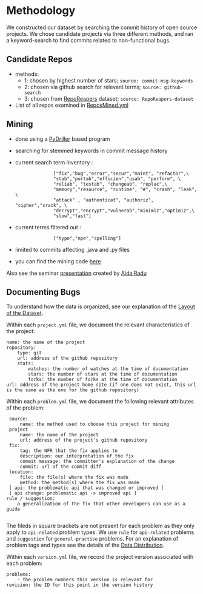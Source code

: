 # Methodology

We constructed our dataset by searching the commit history of open source projects. We chose candidate projects via three different methods, and ran a keyword-search to find commits related to non-functional bugs.

## Candidate Repos
- methods:
    - 1: chosen by highest number of stars; `source: commit-msg-keywords`
    - 2: chosen via github search for relevant terms; `source: github-search`
    - 3: chosen from [RepoReapers](https://reporeapers.github.io/results/1.html) dataset; `source: RepoReapers-dataset`
- List of all repos examined in [ReposMined.yml](https://github.com/ualberta-smr/researchwiki-radu/blob/master/ReposMined.yml)

## Mining
- done using a [PyDriller](https://github.com/ishepard/pydriller) based program
- searching for stemmed keywords in commit message history
- current search term inventory : 
                    
                    ["fix","bug","error","secur","maint", "refactor",\
                    "stab","portab","efficien","usab", "perform", \
                    "reliab", "testab", "changeab", "replac",\
                    "memory","resource", "runtime", "#", "crash", "leak", \
                    "attack" , "authenticat", "authoriz", "cipher","crack", \
                    "decrypt","encrypt","vulnerab","minimiz","optimiz",\
                    "slow","fast"]
                    
- current terms filtered out :
                    
                    ["typo","npe","spelling"]

- limited to commits affecting .java and .py files
                    
- you can find the mining code [here](../PyDrillerMining/find_NFR_commits.py)

Also see the seminar [presentation](
      https://github.com/ualberta-smr/researchwiki-radu/blob/master/docs/PLSE%20Presentation.pdf
    ) created by [Aida Radu](https://github.com/aradu12)
    
## Documenting Bugs

To understand how the data is organized, see our explanation of the [Layout of the Dataset](https://github.com/ualberta-smr/researchwiki-radu#layout-of-the-dataset). 

Within each `project.yml` file, we document the relevant characteristics of the project:
```
name: the name of the project
repository:
    type: git
    url: address of the github repository
    stats:
        watches: the number of watches at the time of documentation 
        stars: the number of stars at the time of documentation 
        forks: the number of forks at the time of documentation 
url: address of the project home site (if one does not exist, this url is the same as the one for the github repository)
```

Within each `problem.yml` file, we document the following relevant attributes of the problem:
```
 source: 
     name: the method used to choose this project for mining
 project
     name: the name of the project
     url: address of the project's github repository
 fix:
     tag: the NFR that the fix applies to 
     description: our interpretation of the fix
     commit message: the committer's explanation of the change
     commit: url of the commit diff
 location:
     file: the file(s) where the fix was made
     method: the method(s) where the fix was made     
 [ api: the problematic api that was changed or improved ]
 [ api change: problematic api -> improved api ]
rule / suggestion:
    a generalization of the fix that other developers can use as a guide
    
```
The fileds in square brackets are not present for each problem as they only apply to `api-related` problem types.
We use `rule` for `api-related` problems and `suggestion` for `general-practise` problems. For an explanation of problem tags and types see the details of the [Data Distribution](https://github.com/ualberta-smr/researchwiki-radu/blob/master/README.md#dataset-size).

Within each `version.yml` file, we record the project version associated with each problem:

```
problems:
    - the problem numbers this version is relevant for
revision: the ID for this point in the version history
```
